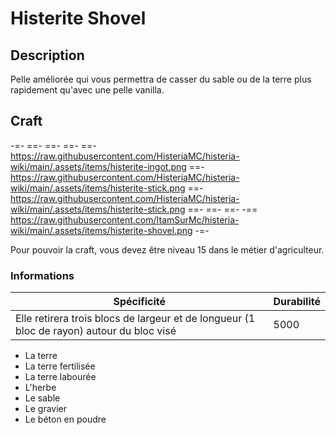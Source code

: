 # Histerite Shovel

## Description
Pelle améliorée qui vous permettra de casser du sable ou de la terre plus rapidement qu'avec une pelle vanilla.

## Craft
-=-
 ==- 
 ==- 
 ==- 
 ==- https://raw.githubusercontent.com/HisteriaMC/histeria-wiki/main/.assets/items/histerite-ingot.png
 ==- https://raw.githubusercontent.com/HisteriaMC/histeria-wiki/main/.assets/items/histerite-stick.png
 ==- https://raw.githubusercontent.com/HisteriaMC/histeria-wiki/main/.assets/items/histerite-stick.png
 ==- 
 ==- 
 ==- 
 -== https://raw.githubusercontent.com/ItamSurMc/histeria-wiki/main/.assets/items/histerite-shovel.png
-=-

Pour pouvoir la craft, vous devez être niveau 15 dans le métier d'agriculteur.

### Informations
| Spécificité | Durabilité |
| ----------- | ---------- |
| Elle retirera trois blocs de largeur et de longueur (1 bloc de rayon) autour du bloc visé | 5000 |

+ La terre
+ La terre fertilisée
+ La terre labourée
+ L'herbe
+ Le sable
+ Le gravier
+ Le béton en poudre
